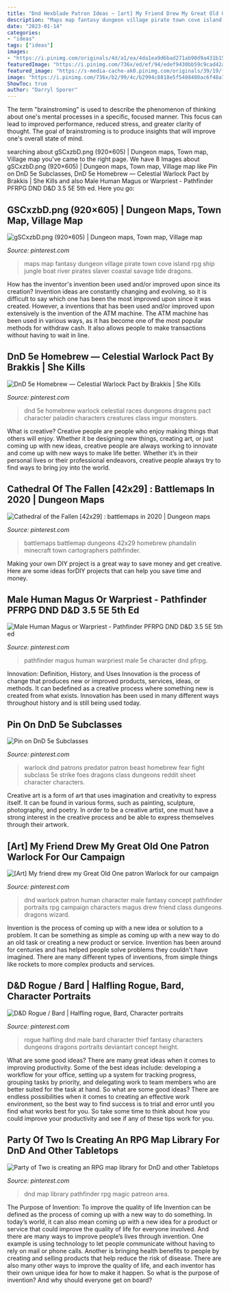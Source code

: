 ```yaml
---
title: "Dnd Hexblade Patron Ideas ~ [art] My Friend Drew My Great Old One Patron Warlock For Our Campaign"
description: "Maps map fantasy dungeon village pirate town cove island rpg ship jungle boat river pirates slaver coastal savage tide dragons"
date: "2023-01-14"
categories:
- "ideas"
tags: ["ideas"]
images:
- "https://i.pinimg.com/originals/4d/a1/ea/4da1ea9d6bad271ab90d9a431b15d0c3.png"
featuredImage: "https://i.pinimg.com/736x/ed/ef/94/edef9430bb59c9cad42a1924a69a68b6.jpg"
featured_image: "https://s-media-cache-ak0.pinimg.com/originals/39/19/fd/3919fd5ccf1b4324124082677d4513f7.png"
image: "https://i.pinimg.com/736x/b2/99/4c/b2994c8818e5f5408480ac6f48a76914.jpg"
ShowToc: true
author: "Darryl Sporer"
---
```



The term "brainstroming" is used to describe the phenomenon of thinking about one's mental processes in a specific, focused manner. This focus can lead to improved performance, reduced stress, and greater clarity of thought. The goal of brainstroming is to produce insights that will improve one's overall state of mind.

	

		
searching about gSCxzbD.png (920×605) | Dungeon maps, Town map, Village map you've came to the right page. We have 8 Images about gSCxzbD.png (920×605) | Dungeon maps, Town map, Village map like Pin on DnD 5e Subclasses, DnD 5e Homebrew — Celestial Warlock Pact by Brakkis | She Kills and also Male Human Magus or Warpriest - Pathfinder PFRPG DND D&amp;D 3.5 5E 5th ed. Here you go:
		
    
## GSCxzbD.png (920×605) | Dungeon Maps, Town Map, Village Map

<img loading=lazy src="https://i.pinimg.com/originals/4d/a1/ea/4da1ea9d6bad271ab90d9a431b15d0c3.png" onerror="this.onerror=null;this.src='https://tse2.mm.bing.net/th?id=OIP.y1NaLt343sV-jGVNDgl-igHaE3&amp;pid=15.1';" alt="gSCxzbD.png (920×605) | Dungeon maps, Town map, Village map">

_Source: pinterest.com_

>maps map fantasy dungeon village pirate town cove island rpg ship jungle boat river pirates slaver coastal savage tide dragons. 

	

How has the inventor's invention been used and/or improved upon since its creation?
Invention ideas are constantly changing and evolving, so it is difficult to say which one has been the most improved upon since it was created. However, a inventions that has been used and/or improved upon extensively is the invention of the ATM machine. The ATM machine has been used in various ways, as it has become one of the most popular methods for withdraw cash. It also allows people to make transactions without having to wait in line.

    
## DnD 5e Homebrew — Celestial Warlock Pact By Brakkis | She Kills

<img loading=lazy src="https://s-media-cache-ak0.pinimg.com/originals/39/19/fd/3919fd5ccf1b4324124082677d4513f7.png" onerror="this.onerror=null;this.src='https://tse1.mm.bing.net/th?id=OIP.JCT6JtXVKcJmlKhtIGF79wHaKe&amp;pid=15.1';" alt="DnD 5e Homebrew — Celestial Warlock Pact by Brakkis | She Kills">

_Source: pinterest.com_

>dnd 5e homebrew warlock celestial races dungeons dragons pact character paladin characters creatures class imgur monsters. 

	

What is creative?
Creative people are people who enjoy making things that others will enjoy. Whether it be designing new things, creating art, or just coming up with new ideas, creative people are always working to innovate and come up with new ways to make life better. Whether it’s in their personal lives or their professional endeavors, creative people always try to find ways to bring joy into the world.

    
## Cathedral Of The Fallen [42x29] : Battlemaps In 2020 | Dungeon Maps

<img loading=lazy src="https://i.pinimg.com/736x/ed/ef/94/edef9430bb59c9cad42a1924a69a68b6.jpg" onerror="this.onerror=null;this.src='https://tse1.mm.bing.net/th?id=OIP.nZfNg_5qj5PM3aszW6xqBQHaKu&amp;pid=15.1';" alt="Cathedral of the Fallen [42x29] : battlemaps in 2020 | Dungeon maps">

_Source: pinterest.com_

>battlemaps battlemap dungeons 42x29 homebrew phandalin minecraft town cartographers pathfinder. 

	

Making your own DIY project is a great way to save money and get creative. Here are some ideas forDIY projects that can help you save time and money.

    
## Male Human Magus Or Warpriest - Pathfinder PFRPG DND D&amp;D 3.5 5E 5th Ed

<img loading=lazy src="https://i.pinimg.com/736x/b2/99/4c/b2994c8818e5f5408480ac6f48a76914.jpg" onerror="this.onerror=null;this.src='https://tse4.mm.bing.net/th?id=OIP.ao-46aVJffeafzCjrQXl6QHaKt&amp;pid=15.1';" alt="Male Human Magus or Warpriest - Pathfinder PFRPG DND D&amp;D 3.5 5E 5th ed">

_Source: pinterest.com_

>pathfinder magus human warpriest male 5e character dnd pfrpg. 

	

Innovation: Definition, History, and Uses
Innovation is the process of change that produces new or improved products, services, ideas, or methods. It can bedefined as a creative process where something new is created from what exists. Innovation has been used in many different ways throughout history and is still being used today.

    
## Pin On DnD 5e Subclasses

<img loading=lazy src="https://i.pinimg.com/originals/4b/42/a6/4b42a6c87b4adde8c925d973036fcb41.jpg" onerror="this.onerror=null;this.src='https://tse4.mm.bing.net/th?id=OIP.efYMqIYTVSvhfGOnUOzueAHaKc&amp;pid=15.1';" alt="Pin on DnD 5e Subclasses">

_Source: pinterest.com_

>warlock dnd patrons predator patron beast homebrew fear fight subclass 5e strike foes dragons class dungeons reddit sheet character characters. 

	

Creative art is a form of art that uses imagination and creativity to express itself. It can be found in various forms, such as painting, sculpture, photography, and poetry. In order to be a creative artist, one must have a strong interest in the creative process and be able to express themselves through their artwork.

    
## [Art] My Friend Drew My Great Old One Patron Warlock For Our Campaign

<img loading=lazy src="https://i.pinimg.com/originals/f8/c1/cc/f8c1cc0e475ef910ae846d202ca3622c.png" onerror="this.onerror=null;this.src='https://tse4.mm.bing.net/th?id=OIP.OH9AMAlqaXV3LK8HqOm0RQHaKO&amp;pid=15.1';" alt="[Art] My friend drew my Great Old One patron Warlock for our campaign">

_Source: pinterest.com_

>dnd warlock patron human character male fantasy concept pathfinder portraits rpg campaign characters magus drew friend class dungeons dragons wizard. 

	

Invention is the process of coming up with a new idea or solution to a problem. It can be something as simple as coming up with a new way to do an old task or creating a new product or service. Invention has been around for centuries and has helped people solve problems they couldn't have imagined. There are many different types of inventions, from simple things like rockets to more complex products and services.

    
## D&amp;D Rogue / Bard | Halfling Rogue, Bard, Character Portraits

<img loading=lazy src="https://i.pinimg.com/736x/bc/eb/ba/bcebba4bd4f02288b84ec2685260c7da.jpg" onerror="this.onerror=null;this.src='https://tse2.mm.bing.net/th?id=OIP.G_kkUJtzmnDkIl94OCxM0gHaJc&amp;pid=15.1';" alt="D&amp;D Rogue / Bard | Halfling rogue, Bard, Character portraits">

_Source: pinterest.com_

>rogue halfling dnd male bard character thief fantasy characters dungeons dragons portraits deviantart concept height. 

	

What are some good ideas?
There are many great ideas when it comes to improving productivity. Some of the best ideas include: developing a workflow for your office, setting up a system for tracking progress, grouping tasks by priority, and delegating work to team members who are better suited for the task at hand. So what are some good ideas? There are endless possibilities when it comes to creating an effective work environment, so the best way to find success is to trial and error until you find what works best for you. So take some time to think about how you could improve your productivity and see if any of these tips work for you.

    
## Party Of Two Is Creating An RPG Map Library For DnD And Other Tabletops

<img loading=lazy src="https://i.pinimg.com/originals/bf/05/1e/bf051eb7814c94632b7317c98a156610.jpg" onerror="this.onerror=null;this.src='https://tse2.mm.bing.net/th?id=OIP.ejrANAu4ZN1S9J7FR_7OQQHaKv&amp;pid=15.1';" alt="Party of Two is creating an RPG map library for DnD and other Tabletops">

_Source: pinterest.com_

>dnd map library pathfinder rpg magic patreon area. 

	

The Purpose of Invention: To improve the quality of life
Invention can be defined as the process of coming up with a new way to do something. In today’s world, it can also mean coming up with a new idea for a product or service that could improve the quality of life for everyone involved. And there are many ways to improve people’s lives through invention. One example is using technology to let people communicate without having to rely on mail or phone calls. Another is bringing health benefits to people by creating and selling products that help reduce the risk of disease. There are also many other ways to improve the quality of life, and each inventor has their own unique idea for how to make it happen. So what is the purpose of invention? And why should everyone get on board?

